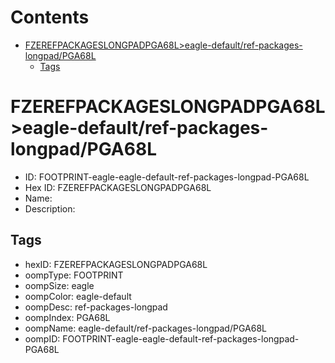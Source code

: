 



Contents
========

* [FZEREFPACKAGESLONGPADPGA68L>eagle-default/ref-packages-longpad/PGA68L](#fzerefpackageslongpadpga68leagle-defaultref-packages-longpadpga68l)
	* [Tags](#tags)

# FZEREFPACKAGESLONGPADPGA68L>eagle-default/ref-packages-longpad/PGA68L

- ID: FOOTPRINT-eagle-eagle-default-ref-packages-longpad-PGA68L
- Hex ID: FZEREFPACKAGESLONGPADPGA68L
- Name: 
- Description: 

## Tags

- hexID: FZEREFPACKAGESLONGPADPGA68L
- oompType: FOOTPRINT
- oompSize: eagle
- oompColor: eagle-default
- oompDesc: ref-packages-longpad
- oompIndex: PGA68L
- oompName: eagle-default/ref-packages-longpad/PGA68L
- oompID: FOOTPRINT-eagle-eagle-default-ref-packages-longpad-PGA68L
